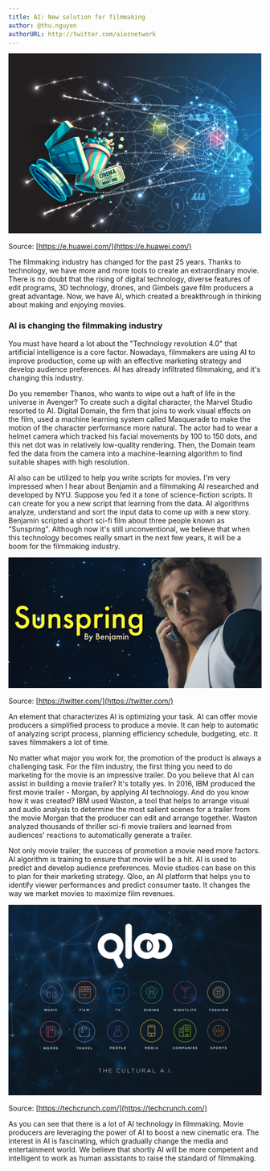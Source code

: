 ```yaml
---
title: AI: New solution for filmmaking
author: @thu.nguyen
authorURL: http://twitter.com/aioznetwork
---
```


![assets/2021-07-23-filmmaking/Features-4.jpeg](assets/2021-07-23-filmmaking/Features-4.jpeg)
<!--truncate-->

Source: [https://e.huawei.com/](https://e.huawei.com/)

The filmmaking industry has changed for the past 25 years. Thanks to technology, we have more and more tools to create an extraordinary movie. There is no doubt that the rising of digital technology, diverse features of edit programs, 3D technology, drones, and Gimbels gave film producers a great advantage. Now, we have AI, which created a breakthrough in thinking about making and enjoying movies.

### AI is changing the filmmaking industry

You must have heard a lot about the "Technology revolution 4.0" that artificial intelligence is a core factor. Nowadays, filmmakers are using AI to improve production, come up with an effective marketing strategy and develop audience preferences. AI has already infiltrated filmmaking, and it's changing this industry.

Do you remember Thanos, who wants to wipe out a haft of life in the universe in Avenger? To create such a digital character, the Marvel Studio resorted to AI. Digital Domain, the firm that joins to work visual effects on the film, used a machine learning system called Masquerade to make the motion of the character performance more natural. The actor had to wear a helmet camera which tracked his facial movements by 100 to 150 dots, and this net dot was in relatively low-quality rendering. Then, the Domain team fed the data from the camera into a machine-learning algorithm to find suitable shapes with high resolution.

AI also can be utilized to help you write scripts for movies. I'm very impressed when I hear about Benjamin and a filmmaking AI researched and developed by NYU. Suppose you fed it a tone of science-fiction scripts. It can create for you a new script that learning from the data. AI algorithms analyze, understand and sort the input data to come up with a new story. Benjamin scripted a short sci-fi film about three people known as "Sunspring". Although now it's still unconventional, we believe that when this technology becomes really smart in the next few years, it will be a boom for the filmmaking industry.

![assets/2021-07-23-filmmaking/ClFR7HYWMAE8mKv.jpeg](assets/2021-07-23-filmmaking/ClFR7HYWMAE8mKv.jpeg)

Source: [https://twitter.com/](https://twitter.com/)

An element that characterizes AI is optimizing your task. AI can offer movie producers a simplified process to produce a movie. It can help to automatic of analyzing script process, planning efficiency schedule, budgeting, etc. It saves filmmakers a lot of time.

No matter what major you work for, the promotion of the product is always a challenging task. For the film industry, the first thing you need to do marketing for the movie is an impressive trailer. Do you believe that AI can assist in building a movie trailer? It's totally yes. In 2016, IBM produced the first movie trailer - Morgan, by applying AI technology. And do you know how it was created? IBM used Waston, a tool that helps to arrange visual and audio analysis to determine the most salient scenes for a trailer from the movie Morgan that the producer can edit and arrange together. Waston analyzed thousands of thriller sci-fi movie trailers and learned from audiences' reactions to automatically generate a trailer.

Not only movie trailer, the success of promotion a movie need more factors. AI algorithm is training to ensure that movie will be a hit. AI is used to predict and develop audience preferences. Movie studios can base on this to plan for their marketing strategy. Qloo, an AI platform that helps you to identify viewer performances and predict consumer taste. It changes the way we market movies to maximize film revenues.

![assets/2021-07-23-filmmaking/qloo-press-image.jpeg](assets/2021-07-23-filmmaking/qloo-press-image.jpeg)

Source: [https://techcrunch.com/](https://techcrunch.com/)

As you can see that there is a lot of AI technology in filmmaking. Movie producers are leveraging the power of AI to boost a new cinematic era. The interest in AI is fascinating, which gradually change the media and entertainment world. We believe that shortly AI will be more competent and intelligent to work as human assistants to raise the standard of filmmaking.
